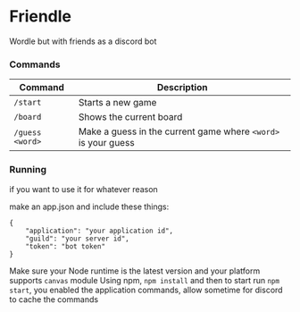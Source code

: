 # Friendle
Wordle but with friends as a discord bot

### **Commands**
| Command | Description | 
|-|-|
| `/start` | Starts a new game |
| `/board`| Shows the current board |
| `/guess <word>` | Make a guess in the current game where `<word>` is your guess |

### **Running**

if you want to use it for whatever reason

make an app.json and include these things:
```
{
    "application": "your application id",
    "guild": "your server id",
    "token": "bot token"
}
```
Make sure your Node runtime is the latest version and your platform supports `canvas` module
Using npm, `npm install` and then to start run `npm start`, you enabled the application commands, allow sometime for discord to cache the commands